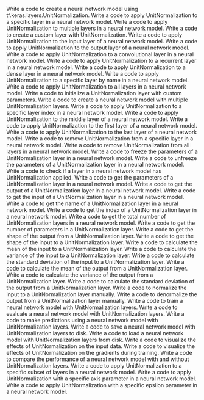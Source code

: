 Write a code to create a neural network model using tf.keras.layers.UnitNormalization.
Write a code to apply UnitNormalization to a specific layer in a neural network model.
Write a code to apply UnitNormalization to multiple layers in a neural network model.
Write a code to create a custom layer with UnitNormalization.
Write a code to apply UnitNormalization to the input layer of a neural network model.
Write a code to apply UnitNormalization to the output layer of a neural network model.
Write a code to apply UnitNormalization to a convolutional layer in a neural network model.
Write a code to apply UnitNormalization to a recurrent layer in a neural network model.
Write a code to apply UnitNormalization to a dense layer in a neural network model.
Write a code to apply UnitNormalization to a specific layer by name in a neural network model.
Write a code to apply UnitNormalization to all layers in a neural network model.
Write a code to initialize a UnitNormalization layer with custom parameters.
Write a code to create a neural network model with multiple UnitNormalization layers.
Write a code to apply UnitNormalization to a specific layer index in a neural network model.
Write a code to apply UnitNormalization to the middle layer of a neural network model.
Write a code to apply UnitNormalization to the first layer of a neural network model.
Write a code to apply UnitNormalization to the last layer of a neural network model.
Write a code to remove UnitNormalization from a specific layer in a neural network model.
Write a code to remove UnitNormalization from all layers in a neural network model.
Write a code to freeze the parameters of a UnitNormalization layer in a neural network model.
Write a code to unfreeze the parameters of a UnitNormalization layer in a neural network model.
Write a code to check if a layer in a neural network model has UnitNormalization applied.
Write a code to get the parameters of a UnitNormalization layer in a neural network model.
Write a code to get the output of a UnitNormalization layer in a neural network model.
Write a code to get the input of a UnitNormalization layer in a neural network model.
Write a code to get the name of a UnitNormalization layer in a neural network model.
Write a code to get the index of a UnitNormalization layer in a neural network model.
Write a code to get the total number of UnitNormalization layers in a neural network model.
Write a code to get the number of parameters in a UnitNormalization layer.
Write a code to get the shape of the output from a UnitNormalization layer.
Write a code to get the shape of the input to a UnitNormalization layer.
Write a code to calculate the mean of the input to a UnitNormalization layer.
Write a code to calculate the variance of the input to a UnitNormalization layer.
Write a code to calculate the standard deviation of the input to a UnitNormalization layer.
Write a code to calculate the mean of the output from a UnitNormalization layer.
Write a code to calculate the variance of the output from a UnitNormalization layer.
Write a code to calculate the standard deviation of the output from a UnitNormalization layer.
Write a code to normalize the input to a UnitNormalization layer manually.
Write a code to denormalize the output from a UnitNormalization layer manually.
Write a code to train a neural network model with UnitNormalization layers.
Write a code to evaluate a neural network model with UnitNormalization layers.
Write a code to make predictions using a neural network model with UnitNormalization layers.
Write a code to save a neural network model with UnitNormalization layers to disk.
Write a code to load a neural network model with UnitNormalization layers from disk.
Write a code to visualize the effects of UnitNormalization on the input data.
Write a code to visualize the effects of UnitNormalization on the gradients during training.
Write a code to compare the performance of a neural network model with and without UnitNormalization layers.
Write a code to apply UnitNormalization to a specific subset of layers in a neural network model.
Write a code to apply UnitNormalization with a specific axis parameter in a neural network model.
Write a code to apply UnitNormalization with a specific epsilon parameter in a neural network model.